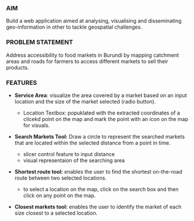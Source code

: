### AIM
Build a web application aimed at analysing, visualising and disseminating geo-information in other to tackle geospatial challenges.

### PROBLEM STATEMENT
Address accessibility to food markets in Burundi by mapping catchment areas and roads for farmers to access different markets to sell their products.

### FEATURES
* **Service Area**: visualize the area covered by a market based on an input location and the size of the market selected (radio button). 
    * Location Textbox: popuklated with the extracted coordinates of a clicekd point on the map and mark the point with an icon on the map for visuals.

* **Search Markets Tool:** Draw a circle to represent the searched markets that are located within the selected distance from a point in time.
    * slicer control feature to input distance 
    * visual representaion of the searching area

* **Shortest route tool:** enables the user to find the shortest on-the-road route between two selected locations.
    * to select a location on the map, click on the search box and then click on any point on the map.

* **Closest markets tool:** enables the user to identify the market of each size closest to a selected location.



